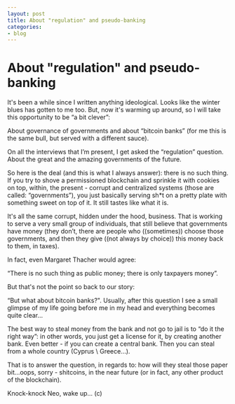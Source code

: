 ```yaml
---
layout: post
title: About "regulation" and pseudo-banking
categories:
- blog
---
```


# About "regulation" and pseudo-banking

It's been a while since I written anything ideological. Looks like the winter blues has gotten to me too. But, now it's warming up around, so I will take this opportunity to be “a bit clever”:

About governance of governments and about “bitcoin banks” (for me this is the same bull, but served with a different sauce).

On all the interviews that I’m present, I get asked the “regulation” question. About the great and the amazing governments of the future.

So here is the deal (and this is what I always answer): there is no such thing. If you try to shove a permissioned blockchain and sprinkle it with cookies on top, within, the present - corrupt and centralized systems (those are called: “governments”), you just basically serving sh*t on a pretty plate with something sweet on top of it. It still tastes like what it is.

It's all the same corrupt, hidden under the hood, business. That is working to serve a very small group of individuals, that still believe that governments have money (they don’t, there are people who ((sometimes)) choose those governments, and then they give ((not always by choice)) this money back to them, in taxes).

In fact, even Margaret Thacher would agree:

“There is no such thing as public money; there is only taxpayers money”.

But that's not the point so back to our story:

“But what about bitcoin banks?". Usually, after this question I see a small glimpse of my life going before me in my head and everything becomes quite clear…

The best way to steal money from the bank and not go to jail is to “do it the right way”: in other words, you just get a license for it, by creating another bank. Even better - if you can create a central bank. Then you can steal from a whole country (Cyprus \ Greece…).

That is to answer the question, in regards to: how will they steal those paper bit...oops, sorry - shitcoins, in the near future (or in fact, any other product of the blockchain).

Knock-knock Neo, wake up… (c)
